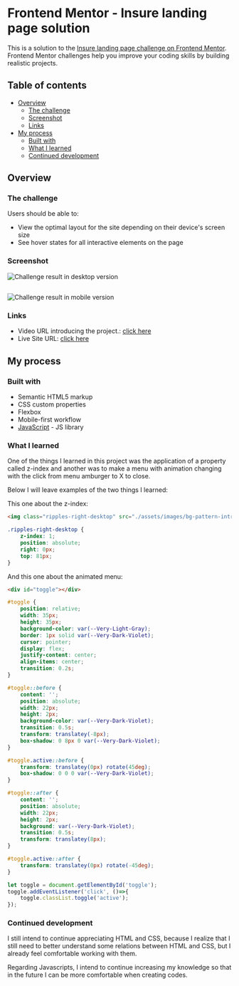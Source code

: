 # Frontend Mentor - Insure landing page solution

This is a solution to the [Insure landing page challenge on Frontend Mentor](https://www.frontendmentor.io/challenges/insure-landing-page-uTU68JV8). Frontend Mentor challenges help you improve your coding skills by building realistic projects. 

## Table of contents

- [Overview](#overview)
  - [The challenge](#the-challenge)
  - [Screenshot](#screenshot)
  - [Links](#links)
- [My process](#my-process)
  - [Built with](#built-with)
  - [What I learned](#what-i-learned)
  - [Continued development](#continued-development)
  


## Overview

### The challenge

Users should be able to:

- View the optimal layout for the site depending on their device's screen size
- See hover states for all interactive elements on the page

### Screenshot

![Challenge result in desktop version](./challenge-result/Desktop-version.png)

##

![Challenge result in mobile version](./challenge-result/Mobile-version.png)


### Links

- Video URL introducing the project.: [click here](https://www.linkedin.com/posts/gracilianobarroso_e-a%C3%AD-pessoal-mais-um-projeto-conclu%C3%ADdo-ugcPost-6986759349930995712-4h38?utm_source=share&utm_medium=member_desktop)
- Live Site URL: [click here](https://graciliano-barroso.github.io/insure_landing_page/)

## My process

### Built with

- Semantic HTML5 markup
- CSS custom properties
- Flexbox
- Mobile-first workflow
- [JavaScript](https://developer.mozilla.org/pt-BR/docs/Web/JavaScript) - JS library

### What I learned

One of the things I learned in this project was the application of a property called z-index and another was to make a menu with animation changing with the click from menu amburger to X to close.

Below I will leave examples of the two things I learned:

This one about the z-index:

```html
<img class="ripples-right-desktop" src="./assets/images/bg-pattern-intro-right-desktop.svg" alt="Linhas onduladas a rigth da intro">
```
```css
.ripples-right-desktop {
    z-index: 1;
    position: absolute;
    right: 0px;
    top: 81px;
}
```
And this one about the animated menu:

```html
<div id="toggle"></div>
```
```css
#toggle {
    position: relative;
    width: 35px;
    height: 35px;
    background-color: var(--Very-Light-Gray);
    border: 1px solid var(--Very-Dark-Violet);
    cursor: pointer;
    display: flex;
    justify-content: center;
    align-items: center;
    transition: 0.2s;
}    

#toggle::before {
    content: '';
    position: absolute;
    width: 22px;
    height: 2px;
    background-color: var(--Very-Dark-Violet);
    transition: 0.5s;
    transform: translatey(-8px);
    box-shadow: 0 8px 0 var(--Very-Dark-Violet);
}

#toggle.active::before {
    transform: translatey(0px) rotate(45deg);
    box-shadow: 0 0 0 var(--Very-Dark-Violet);
}

#toggle::after {
    content: '';
    position: absolute;
    width: 22px;
    height: 2px;
    background: var(--Very-Dark-Violet);
    transition: 0.5s;
    transform: translatey(8px);
}

#toggle.active::after {
    transform: translatey(0px) rotate(-45deg);
}
```

```js
let toggle = document.getElementById('toggle');
toggle.addEventListener('click', ()=>{
    toggle.classList.toggle('active');
});
```
### Continued development

I still intend to continue appreciating HTML and CSS, because I realize that I still need to better understand some relations between HTML and CSS, but I already feel comfortable working with them.

Regarding Javascripts, I intend to continue increasing my knowledge so that in the future I can be more comfortable when creating codes.
